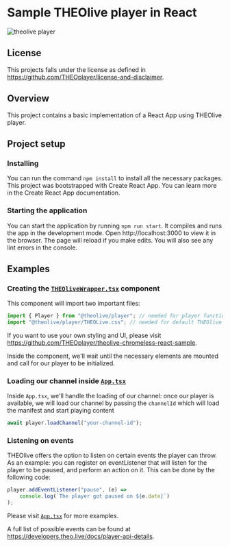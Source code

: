 # Sample THEOlive player in React

![theolive player](https://cdn.theo.live/github/theolive-player.PNG)

## License

This projects falls under the license as defined in https://github.com/THEOplayer/license-and-disclaimer.

## Overview

This project contains a basic implementation of a React App using THEOlive player.

## Project setup

### Installing

You can run the command `npm install` to install all the necessary packages. This project was bootstrapped with Create React App. You can learn more in the Create React App documentation.

### Starting the application

You can start the application by running `npm run start`. It compiles and runs the app in the development mode. Open http://localhost:3000 to view it in the browser. The page will reload if you make edits. You will also see any lint errors in the console.

## Examples

### Creating the [`THEOliveWrapper.tsx`](./src/components/THEOliveWrapper.tsx) component

This component will import two important files:

```js
import { Player } from "@theolive/player"; // needed for player functionality
import "@theolive/player/THEOLive.css"; // needed for default THEOlive player styling
```

If you want to use your own styling and UI, please visit https://github.com/THEOplayer/theolive-chromeless-react-sample.

Inside the component, we'll wait until the necessary elements are mounted and call for our player to be initialized.

### Loading our channel inside [`App.tsx`](./src/App.tsx)

Inside `App.tsx`, we'll handle the loading of our channel: once our player is available, we will load our channel by passing the `channelId` which will load the manifest and start playing content

```js
await player.loadChannel("your-channel-id");
```

### Listening on events

THEOlive offers the option to listen on certain events the player can throw. As an example: you can register on eventListener that will listen for the player to be paused, and perform an action on it. This can be done by the following code:

```js
player.addEventListener("pause", (e) =>
    console.log(`The player got paused on ${e.date}`)
);
```

Please visit [`App.tsx`](./src/App.tsx) for more examples.

A full list of possible events can be found at https://developers.theo.live/docs/player-api-details.
